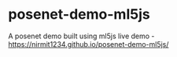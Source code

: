 # posenet-demo-ml5js
A posenet demo built using ml5js
live demo -  https://nirmit1234.github.io/posenet-demo-ml5js/

